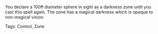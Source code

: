 You declare a 100ft diameter sphere in sight as a darkness zone until you cast this spell again. The zone has a magical darkness which is opaque to non-magical vision.

Tags: Control, Zone